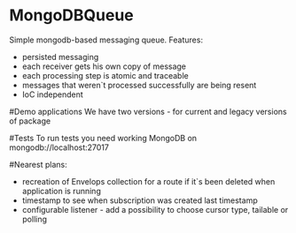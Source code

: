 # MongoDBQueue
Simple mongodb-based messaging queue. 
Features:
- persisted messaging
- each receiver gets his own copy of message
- each processing step is atomic and traceable
- messages that weren`t processed successfully are being resent
- IoC independent

#Demo applications
We have two versions - for current and legacy versions of package

#Tests
To run tests you need working MongoDB on mongodb://localhost:27017

#Nearest plans:
- recreation of Envelops collection for a route if it`s been deleted when application is running
- timestamp to see when subscription was created last timestamp
- configurable listener - add a possibility to choose cursor type, tailable or polling



